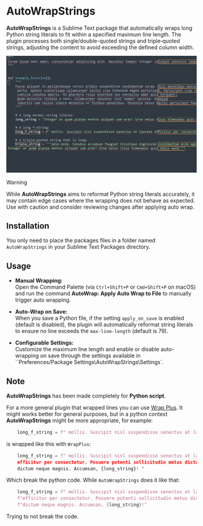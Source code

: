 # AutoWrapStrings

**AutoWrapStrings** is a Sublime Text package that automatically wraps long Python string literals to fit within a specified maximum line length. The plugin processes both single/double-quoted strings and triple‑quoted strings, adjusting the content to avoid exceeding the defined column width.

![](auto_wrap_example.gif)

> [!WARNING]  
> While **AutoWrapStrings** aims to reformat Python string literals accurately, it may contain edge cases where the wrapping does not behave as expected. Use with caution and consider reviewing changes after applying auto wrap.

## Installation

You only need to place the packages files in a folder named `AutoWrapStrings` in your Sublime Text Packages directory.

## Usage

- **Manual Wrapping:**  
  Open the Command Palette (via `Ctrl+Shift+P` or `Cmd+Shift+P` on macOS) and run the command **AutoWrap: Apply Auto Wrap to File** to manually trigger auto wrapping.

- **Auto-Wrap on Save:**  
  When you save a Python file, if the setting `apply_on_save` is enabled (default is disabled), the plugin will automatically reformat string literals to ensure no line exceeds the `max-line-length` (default is 79).

- **Configurable Settings:**  
  Customize the maximum line length and enable or disable auto-wrapping on save through the settings available in ``Preferences/Package Settings\AutoWrapStrings\Settings`.

## Note

**AutoWrapStrings** has been made completely for **Python script**. 

For a more general plugin that wrapped lines you can use [Wrap Plus](https://packagecontrol.io/packages/Wrap%20Plus). It might works better for general purposes, but in a python context **AutoWrapStrings** might be more appropriate, for example:

```python
    long_f_string = f" mollis. Suscipit nisl suspendisse senectus at laoreet efficitur per consectetur. Posuere potenti sollicitudin metus dictum dictum neque magnis. Accumsan, {long_string}! "
```

is wrapped like this with ``WrapPlus``:

```python
    long_f_string = f" mollis. Suscipit nisl suspendisse senectus at laoreet
    efficitur per consectetur. Posuere potenti sollicitudin metus dictum
    dictum neque magnis. Accumsan, {long_string}! "
```

Which break the python code. While ``AutoWrapStrings`` does it like that:

```python
    long_f_string = f" mollis. Suscipit nisl suspendisse senectus at laoreet"
    f"efficitur per consectetur. Posuere potenti sollicitudin metus dictum"
    f"dictum neque magnis. Accumsan, {long_string}!"
```
Trying to not break the code.